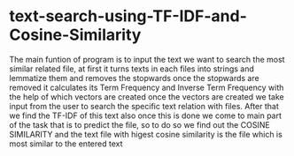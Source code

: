 # text-search-using-TF-IDF-and-Cosine-Similarity
The main funtion of program is to input the text we want to search the most similar related file, at first it turns texts in each files into strings and lemmatize them and removes the stopwards once the stopwards are removed it calculates its Term Frequency and Inverse Term Frequency with the help of which vectors are created once the vectors are created we take input from the user to search the specific text relation with files. After that we find the TF-IDF of this text also once this is done we come to main part of the task that is to predict the file, so to do so we find out the COSINE SIMILARITY and the text file with higest cosine similarity is the file which is most similar to the entered text

